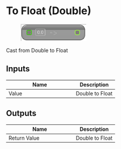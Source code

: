 # To Float (Double)

<div align="left" data-full-width="false"><figure><img src="../../../../api/Math/Conversions/To_Float_(Double).png" alt=""><figcaption></figcaption></figure></div>

Cast from Double to Float

## Inputs

<table><thead><tr><th width="170">Name</th><th>Description</th></tr></thead><tbody><tr><td>Value</td><td>Double to Float</td></tr></tbody></table>

## Outputs

<table><thead><tr><th width="170">Name</th><th>Description</th></tr></thead><tbody><tr><td>Return Value</td><td>Double to Float</td></tr></tbody></table>

